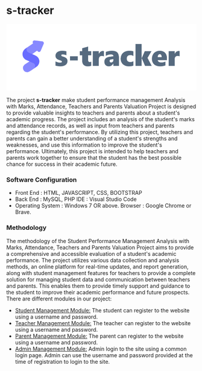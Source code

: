 # s-tracker

![S Tracker](https://raw.githubusercontent.com/theRealSain/s-tracker/master/s-tracker.png)

The project **s-tracker** make student performance management Analysis with Marks, Attendance, Teachers and Parents Valuation Project is designed to provide valuable insights to teachers and parents about a student's academic progress. The project includes an analysis of the student's marks and attendance records, as well as input from teachers and parents regarding the student's performance. By utilizing this project, teachers and parents can gain a better understanding of a student's strengths and weaknesses, and use this information to improve the student's performance. Ultimately, this project is intended to help teachers and parents work together to ensure that the student has the best possible chance for success in their academic future. 

### Software Configuration 
+ Front End : HTML, JAVASCRIPT, CSS, BOOTSTRAP
+ Back End : MySQL, PHP IDE   : Visual Studio Code
+ Operating System : Windows 7 OR above. Browser : Google Chrome or Brave.

### Methodology
The methodology of the Student Performance Management Analysis with Marks, Attendance, Teachers and Parents Valuation Project aims to provide a comprehensive and accessible evaluation of a student's academic performance. The project utilizes various data collection and analysis methods, an online platform for real-time updates, and report generation, along with student management features for teachers to provide a complete solution for managing student data and communication between teachers and parents. This enables them to provide timely support and guidance to the student to improve their academic performance and future prospects. There are different modules in our project: 
 
+ <u>Student Management Module:</u> The student can register to the website using a username and password.
+ <u>Teacher Management Module:</u> The teacher can register to the website using a username and password.
+ <u>Parent Management Module:</u> The parent can register to the website using a username and password.
+ <u>Admin Management Module:</u> Admin login to the site using a common login page. Admin can use the username and password provided at the time of registration to login to the site. 
 
